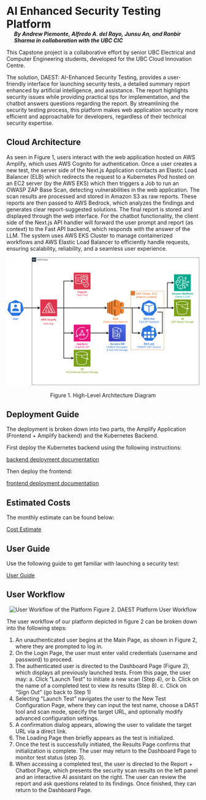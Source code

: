 <h1 style="margin: 0px;"> AI Enhanced Security Testing Platform </h1>
<h5 style="margin-bottom: 10px; margin-top: 0px; padding-left: 20px;"> By Andrew Piemonte, Alfredo A. del Rayo, Junsu An, and Ranbir Sharma in collaboration with the UBC CIC </h5>


This Capstone project is a collaborative effort by senior UBC Electrical and Computer Engineering students, developed for the UBC Cloud Innovation Centre.

The solution, DAEST: AI-Enhanced Security Testing, provides a user-friendly interface for launching security tests, a detailed summary report enhanced by artificial intelligence, and assistance. The report highlights security issues while providing practical tips for implementation, and the chatbot answers questions regarding the report. By streamlining the security testing process, this platform makes web application security more efficient and approachable for developers, regardless of their technical security expertise.

## Cloud Architecture
As seen in Figure 1, users interact with the web application hosted on AWS Amplify, which uses AWS Cognito for authentication. Once a user creates a new test, the server side of the Next.js Application contacts an Elastic Load Balancer (ELB) which redirects the request to a Kubernetes Pod hosted on an EC2 server (by the AWS EKS) which then triggers a Job to run an OWASP ZAP Base Scan, detecting vulnerabilities in the web application. The scan results are processed and stored in Amazon S3 as raw reports. These reports are then passed to AWS Bedrock, which analyzes the findings and generates clear report-suggested solutions. The final report is stored and displayed through the web interface. For the chatbot functionality, the client side of the Next.js API handler will forward the user prompt and report (as context) to the Fast API backend, which responds with the answer of the LLM. The system uses AWS EKS Cluster to manage containerized workflows and AWS Elastic Load Balancer to efficiently handle requests, ensuring scalability, reliability, and a seamless user experience. 
<div align="center">

![Cloud Architecture Diagram](/docs/images/architectureDiagram.png)

  Figure 1. High-Level Architecture Diagram
 </div>

## Deployment Guide
The deployment is broken down into two parts, the Amplify Application (Frontend + Amplify backend) and the Kubernetes Backend. 

First deploy the Kubernetes backend using the following instructions:

[backend deployment documentation](/docs/backend/aws-cdk-deployment.md)

Then deploy the frontend:

[frontend deployment documentation](/docs/frontend/frontend-deployment.md)

## Estimated Costs
The monthly estimate can be found below:

[Cost Estimate](/docs/costEstimate.md)

## User Guide
Use the following guide to get familiar with launching a security test:

[User Guide](/docs/userGuide.md)

## User Workflow
<div align="center">

![User Workflow of the Platform](/docs/images/userWorkflow.png)
Figure 2. DAEST Platform User Workflow
</div>

The user workflow of our platform depicted in figure 2 can be broken down into the following steps:  

1. An unauthenticated user begins at the Main Page, as shown in Figure 2, where they are prompted to log in.  
2. On the Login Page, the user must enter valid credentials (username and password) to proceed. 
3. The authenticated user is directed to the Dashboard Page (Figure 2), which displays all previously launched tests. From this page, the user may: 
  a. Click "Launch Test" to initiate a new scan (Step 4), or 
  b. Click on the name of a completed test to view its results (Step 8). 
  c. Click on “Sign Out” (go back to Step 1) 
4. Selecting "Launch Test" navigates the user to the New Test Configuration Page, where they can input the test name, choose a DAST tool and scan mode, specify the target URL, and optionally modify advanced configuration settings. 
5. A confirmation dialog appears, allowing the user to validate the target URL via a direct link. 
6. The Loading Page then briefly appears as the test is initialized. 
7. Once the test is successfully initiated, the Results Page confirms that initialization is complete. The user may return to the Dashboard Page to monitor test status (step 3). 
8. When accessing a completed test, the user is directed to the Report + Chatbot Page, which presents the security scan results on the left panel and an interactive AI assistant on the right. The user can review the report and ask questions related to its findings. Once finished, they can return to the Dashboard Page. 



